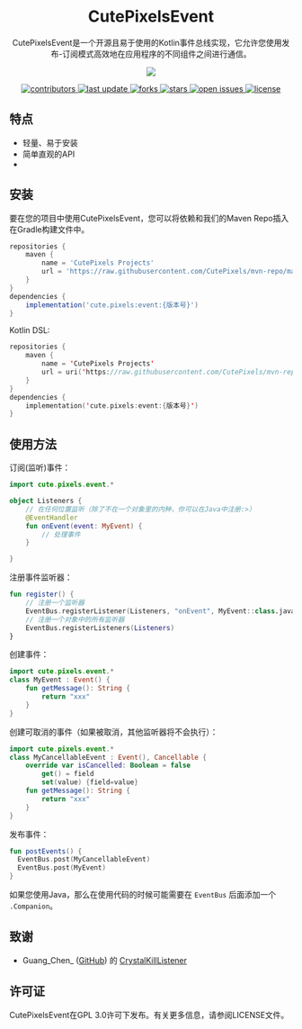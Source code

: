 <div align="center">
<h1>CutePixelsEvent</h1>

<p>CutePixelsEvent是一个开源且易于使用的Kotlin事件总线实现，它允许您使用发布-订阅模式高效地在应用程序的不同组件之间进行通信。</p>

<p>
  <a href="https://github.com/CutePixels/CutePixelsEvent/blob/main/README.md">
<img src="https://img.shields.io/badge/Documents-English-blue" />
  </a>
</p>

<p>
  <a href="https://github.com/CutePixels/CutePixelsEvent/graphs/contributors">
    <img src="https://img.shields.io/github/contributors/CutePixels/CutePixelsEvent" alt="contributors" />
  </a>
  <a href="">
    <img src="https://img.shields.io/github/last-commit/CutePixels/CutePixelsEvent" alt="last update" />
  </a>
  <a href="https://github.com/CutePixels/CutePixelsEvent/network/members">
    <img src="https://img.shields.io/github/forks/CutePixels/CutePixelsEvent" alt="forks" />
  </a>
  <a href="https://github.com/CutePixels/CutePixelsEvent/stargazers">
    <img src="https://img.shields.io/github/stars/CutePixels/CutePixelsEvent" alt="stars" />
  </a>
  <a href="https://github.com/CutePixels/CutePixelsEvent/issues/">
    <img src="https://img.shields.io/github/issues/CutePixels/CutePixelsEvent" alt="open issues" />
  </a>
  <a href="https://github.com/CutePixels/CutePixelsEvente/blob/master/LICENSE">
    <img src="https://img.shields.io/github/license/CutePixels/CutePixelsEvent.svg" alt="license" />
  </a>
</p>
</div>

## 特点
- 轻量、易于安装
- 简单直观的API
- 
## 安装
要在您的项目中使用CutePixelsEvent，您可以将依赖和我们的Maven Repo插入在Gradle构建文件中。

```groovy
repositories {
    maven {
        name = 'CutePixels Projects'
        url = 'https://raw.githubusercontent.com/CutePixels/mvn-repo/main'
    }
}
dependencies {
    implementation('cute.pixels:event:{版本号}')
}
```
Kotlin DSL:

```kotlin
repositories {
    maven {
        name = 'CutePixels Projects'
        url = uri('https://raw.githubusercontent.com/CutePixels/mvn-repo/main')
    }
}
dependencies {
    implementation('cute.pixels:event:{版本号}')
}
```
## 使用方法
订阅(监听)事件：

```kotlin
import cute.pixels.event.*

object Listeners {
    // 在任何位置监听（除了不在一个对象里的内种，你可以在Java中注册:>）
    @EventHandler
    fun onEvent(event: MyEvent) {
        // 处理事件
    }

}
```
注册事件监听器：

```kotlin
fun register() {
    // 注册一个监听器
    EventBus.registerListener(Listeners, "onEvent", MyEvent::class.java)
    // 注册一个对象中的所有监听器
    EventBus.registerListeners(Listeners)
}
```
创建事件：

```kotlin
import cute.pixels.event.*
class MyEvent : Event() {
    fun getMessage(): String {
        return "xxx"
    }
}
```
创建可取消的事件（如果被取消，其他监听器将不会执行）：

```kotlin
import cute.pixels.event.*
class MyCancellableEvent : Event(), Cancellable {
    override var isCancelled: Boolean = false
        get() = field
        set(value) {field=value}
    fun getMessage(): String {
        return "xxx"
    }
}
```
发布事件：

```kotlin
fun postEvents() {
  EventBus.post(MyCancellableEvent)
  EventBus.post(MyEvent)
}
```

如果您使用Java，那么在使用代码的时候可能需要在 `EventBus` 后面添加一个 `.Companion`。

## 致谢
- Guang_Chen_ ([GitHub](https://github.com/GuangChen2333)) 的 [CrystalKillListener](https://github.com/GuangChen2333/CrystalKillListener)

## 许可证
CutePixelsEvent在GPL 3.0许可下发布。有关更多信息，请参阅LICENSE文件。
